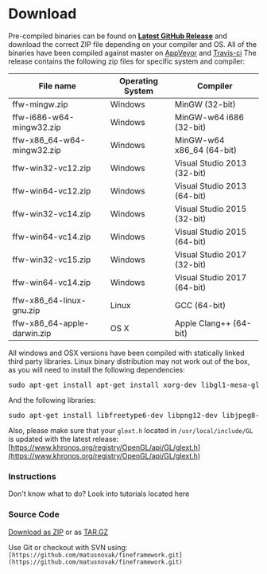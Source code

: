 Download
=================

Pre-compiled binaries can be found on **[Latest GitHub Release](https://github.com/matusnovak/fineframework/releases/latest)** and download the correct ZIP file depending on your compiler and OS. All of the binaries have been compiled against master on [AppVeyor](https://ci.appveyor.com/project/matusnovak/fineframework/branch/master) and [Travis-ci](https://travis-ci.org/matusnovak/fineframework/branches) The release contains the following zip files for specific system and compiler:


| File name | Operating System | Compiler   |
|------|------|------|
| ffw-mingw.zip | Windows | MinGW (32-bit)  |
| ffw-i686-w64-mingw32.zip | Windows | MinGW-w64 i686 (32-bit)  |
| ffw-x86_64-w64-mingw32.zip | Windows | MinGW-w64 x86_64 (64-bit)  |
| ffw-win32-vc12.zip | Windows | Visual Studio 2013 (32-bit)  |
| ffw-win64-vc12.zip | Windows | Visual Studio 2013 (64-bit)  |
| ffw-win32-vc14.zip | Windows | Visual Studio 2015 (32-bit)  |
| ffw-win64-vc14.zip | Windows | Visual Studio 2015 (64-bit)  |
| ffw-win32-vc15.zip | Windows | Visual Studio 2017 (32-bit)  |
| ffw-win64-vc14.zip | Windows | Visual Studio 2017 (64-bit)  |
| ffw-x86_64-linux-gnu.zip | Linux | GCC (64-bit)  |
| ffw-x86_64-apple-darwin.zip | OS X | Apple Clang++ (64-bit)  |


All windows and OSX versions have been compiled with statically linked third party libraries. Linux binary distribution may not work out of the box, as you will need to install the following dependencies:


<pre><div class="lang-cpp"><span class="hljs-normal">sudo apt-get install apt-get install xorg-dev libgl1-mesa-glx libgl1-mesa-dev libglu1-mesa-dev freeglut3-dev mesa-common-dev mesa-common-dev</span>
</div></pre>



And the following libraries:


<pre><div class="lang-cpp"><span class="hljs-normal">sudo apt-get install libfreetype6-dev libpng12-dev libjpeg8-dev libtiff5-dev zlib1g-dev libglfw3-dev</span>
</div></pre>



Also, please make sure that your `glext.h` located in `/usr/local/include/GL` is updated with the latest release: [https://www.khronos.org/registry/OpenGL/api/GL/glext.h](https://www.khronos.org/registry/OpenGL/api/GL/glext.h)

### Instructions


Don't know what to do? Look into tutorials located here

### Source Code


[Download as ZIP](https://github.com/matusnovak/fineframework/archive/master.zip) or as [TAR.GZ](https://github.com/matusnovak/fineframework/archive/master.tar.gz)

Use Git or checkout with SVN using: `[https://github.com/matusnovak/fineframework.git](https://github.com/matusnovak/fineframework.git)` 

